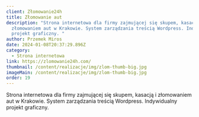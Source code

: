 ```yaml
---
client: Złomowanie24h
title: Złomowanie aut
description: "Strona internetowa dla firmy zajmującej się skupem, kasacją i
  złomowaniem aut w Krakowie. System zarządzania treścią Wordpress. Indywidualny
  projekt graficzny. "
author: Przemek Miros
date: 2024-01-08T20:37:29.896Z
category:
  - Strona internetowa
link: https://zlomowanie24h.com/
thumbnail: /content/realizacje/img/zlom-thumb-big.jpg
imageMain: /content/realizacje/img/zlom-thumb-big.jpg
order: 19
---
```

Strona internetowa dla firmy zajmującej się skupem, kasacją i złomowaniem aut w Krakowie. System zarządzania treścią Wordpress. Indywidualny projekt graficzny.